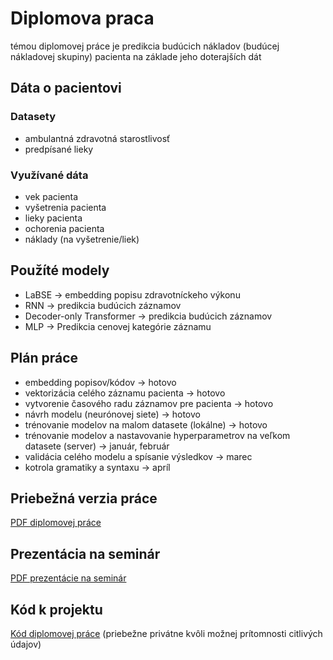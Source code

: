 # Diplomova praca

témou diplomovej práce je predikcia budúcich nákladov (budúcej nákladovej skupiny) pacienta na základe jeho doterajších dát

## Dáta o pacientovi

### Datasety

- ambulantná zdravotná starostlivosť
- predpísané lieky


### Využívané dáta

- vek pacienta
- vyšetrenia pacienta
- lieky pacienta
- ochorenia pacienta
- náklady (na vyšetrenie/liek)

## Použíté modely

- LaBSE -> embedding popisu zdravotníckeho výkonu
- RNN -> predikcia budúcich záznamov
- Decoder-only Transformer -> predikcia budúcich záznamov
- MLP -> Predikcia cenovej kategórie záznamu

## Plán práce

- embedding popisov/kódov -> hotovo
- vektorizácia celého záznamu pacienta -> hotovo
- vytvorenie časového radu záznamov pre pacienta -> hotovo
- návrh modelu (neurónovej siete) -> hotovo
- trénovanie modelov na malom datasete (lokálne) -> hotovo
- trénovanie modelov a nastavovanie hyperparametrov na veľkom datasete (server) -> január, február
- validácia celého modelu a spísanie výsledkov -> marec
- kotrola gramatiky a syntaxu -> apríl

## Priebežná verzia práce

[PDF diplomovej práce](https://github.com/MarianK-py/Diplomova_praca/blob/main/Praca/main.pdf)

## Prezentácia na seminár

[PDF prezentácie na seminár](https://github.com/MarianK-py/Diplomova_praca/blob/main/Prezentacia%20Seminar%202/x.pdf)

## Kód k projektu

[Kód diplomovej práce](https://github.com/MarianK-py/diploma_thesis_code) (priebežne privátne kvôli možnej prítomnosti citlivých údajov)
